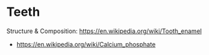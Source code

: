 # Teeth
Structure &amp; Composition: https://en.wikipedia.org/wiki/Tooth_enamel
- https://en.wikipedia.org/wiki/Calcium_phosphate
